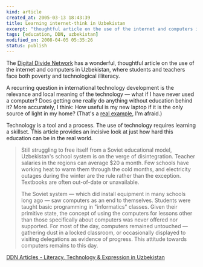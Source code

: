 ```yaml
--- 
kind: article
created_at: 2005-03-13 18:43:39
title: Learning internet-think in Uzbekistan
excerpt: "thoughtful article on the use of the internet and computers in Uzbekistan"
tags: [education, DDN, uzbekistan]
modified_on: 2008-04-05 05:35:26
status: publish
---
```


The <a href="http://www.digitaldivide.net">Digital Divide Network</a> has a wonderful, thoughtful article on the use of the internet and computers in Uzbekistan, where students and teachers face both poverty and technological illiteracy. 

A recurring question in international technology development is the relevance and local meaning of the technology &mdash; what if I have never used a computer? Does getting one really do anything without education behind it? More accurately, I think: How useful is my new laptop if it is the only source of light in my home? (That's a <a href="http://laptop.media.mit.edu/">real example</a>, I'm afraid.)

Technology is a tool and a process. The use of technology requires learning a skillset. This article provides an incisive look at just how hard this education can be in the real world.  

<blockquote class="large">Still struggling to free itself from a Soviet educational model, Uzbekistan's school system is on the verge of disintegration. Teacher salaries in the regions can average $20 a month. Few schools have working heat to warm them through the cold months, and electricity outages during the winter are the rule rather than the exception. Textbooks are often out-of-date or unavailable.

The Soviet system &mdash; which did install equipment in many schools long ago &mdash; saw computers as an end to themselves. Students were taught basic programming in "informatics" classes. Given their primitive state, the concept of using the computers for lessons other than those specifically about computers was never offered nor supported. For most of the day, computers remained untouched &mdash; gathering dust in a locked classroom, or occasionally displayed to visiting delegations as evidence of progress. This attitude towards computers remains to this day.</blockquote>

<a title="DDN Articles - Literacy, Technology & Expression in Uzbekistan" href="http://www.digitaldivide.net/articles/view.php?ArticleID=414">DDN Articles - Literacy, Technology & Expression in Uzbekistan</a>